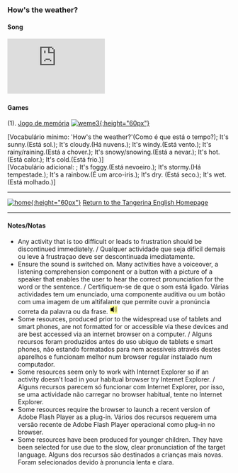 ### How's the weather?

#### Song
<iframe width="220" height="124" src="https://www.youtube.com/embed/I8GeA3anPdo" frameborder="0" allow="accelerometer; autoplay; clipboard-write; encrypted-media; gyroscope; picture-in-picture" allowfullscreen></iframe>  

#### Games
(1). [Jogo de memória](http://www.eslgamesworld.com/members/games/vocabulary/memoryaudio/weather/index.html) [![weme3](https://1blockatatime.github.io/English/images2/weme3.PNG){:height="60px"}](http://www.eslgamesworld.com/members/games/vocabulary/memoryaudio/weather/index.html)  

[Vocabulário mínimo: 'How's the weather?'(Como é que está o tempo?); It's sunny.(Está sol.); It's cloudy.(Há nuvens.); It's windy.(Está vento.); It's rainy/raining.(Está a chover.); It's snowy/snowing.(Está a nevar.); It's hot. (Está calor.); It's cold.(Está frio.)]  
[Vocabulário adicional: ; It's foggy.(Está nevoeiro.); It's stormy.(Há tempestade.); It's a rainbow.(É um arco-iris.); It's dry. (Está seco.); It's wet.(Está molhado.)]

***
[![home](https://1blockatatime.github.io/English/images/home.png){:height="60px"}](https://tangerina-pt.github.io/English) [Return to the Tangerina English Homepage](https://tangerina-pt.github.io/English)

***

#### Notes/Notas
* Any activity that is too difficult or leads to frustration should be discontinued immediately. / Qualquer actividade que seja difícil demais ou leve à frustraçao deve ser descontinuada imediatamente.
* Ensure the sound is switched on. Many activities have a voiceover, a listening comprehension component or a button with a picture of a speaker that enables the user to hear the correct pronunciation for the word or the sentence. / Certifiquem-se de que o som está ligado. Várias actividades tem um enunciado, uma componente auditiva ou um botão com uma imagem de um altifalante que permite ouvir a pronúncia correta da palavra ou da frase. ![spkr2](/images/spkr2.PNG)
* Some resources, produced prior to the widespread use of tablets and smart phones, are not formatted for or accessible via these devices and are best accessed via an internet browser on a computer. / Alguns recursos foram produzidos antes do uso ubíquo de tablets e smart phones, não estando formatados para nem acessíveis através destes aparelhos e funcionam melhor num browser regular instalado num computador.
* Some resources seem only to work with Internet Explorer so if an activity doesn't load in your habitual browser try Internet Explorer. / Alguns recursos parecem só funcionar com Internet Explorer, por isso, se uma actividade não carregar no browser habitual, tente no Internet Explorer.
* Some resources require the browser to launch a recent version of Adobe Flash Player as a plug-in. Vários dos recursos requerem uma versão recente de Adobe Flash Player operacional como plug-in no browser.
* Some resources have been produced for younger children. They have been selected for use due to the slow, clear pronunciation of the target language. Alguns dos recursos são destinados a crianças mais novas. Foram selecionados devido à pronuncia lenta e clara.
